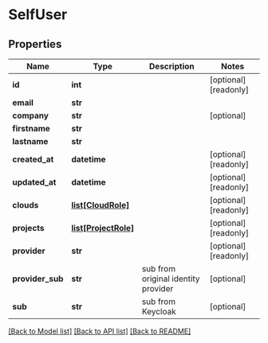 # SelfUser

## Properties
Name | Type | Description | Notes
------------ | ------------- | ------------- | -------------
**id** | **int** |  | [optional] [readonly] 
**email** | **str** |  | 
**company** | **str** |  | [optional] 
**firstname** | **str** |  | 
**lastname** | **str** |  | 
**created_at** | **datetime** |  | [optional] [readonly] 
**updated_at** | **datetime** |  | [optional] [readonly] 
**clouds** | [**list[CloudRole]**](CloudRole.md) |  | [optional] [readonly] 
**projects** | [**list[ProjectRole]**](ProjectRole.md) |  | [optional] [readonly] 
**provider** | **str** |  | [optional] [readonly] 
**provider_sub** | **str** | sub from original identity provider | [optional] 
**sub** | **str** | sub from Keycloak | [optional] 

[[Back to Model list]](../README.md#documentation-for-models) [[Back to API list]](../README.md#documentation-for-api-endpoints) [[Back to README]](../README.md)


